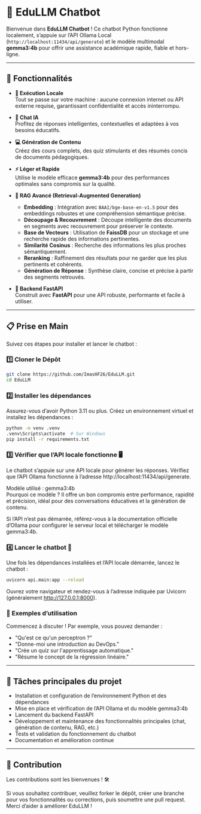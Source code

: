 # 🤖 EduLLM Chatbot

Bienvenue dans **EduLLM Chatbot** ! Ce chatbot Python fonctionne localement, s’appuie sur l’API Ollama Local (`http://localhost:11434/api/generate`) et le modèle multimodal **gemma3:4b** pour offrir une assistance académique rapide, fiable et hors-ligne.

---

## 🌟 Fonctionnalités

- **🏡 Exécution Locale**  
  Tout se passe sur votre machine : aucune connexion internet ou API externe requise, garantissant confidentialité et accès ininterrompu.

- **🤖 Chat IA**  
  Profitez de réponses intelligentes, contextuelles et adaptées à vos besoins éducatifs.

- **💻 Génération de Contenu**  
  Créez des cours complets, des quiz stimulants et des résumés concis de documents pédagogiques.

- **⚡ Léger et Rapide**  
  Utilise le modèle efficace **gemma3:4b** pour des performances optimales sans compromis sur la qualité.

- **🧠 RAG Avancé (Retrieval-Augmented Generation)**  
  - **Embedding** : Intégration avec `BAAI/bge-base-en-v1.5` pour des embeddings robustes et une compréhension sémantique précise.  
  - **Découpage & Recouvrement** : Découpe intelligente des documents en segments avec recouvrement pour préserver le contexte.  
  - **Base de Vecteurs** : Utilisation de **FaissDB** pour un stockage et une recherche rapide des informations pertinentes.  
  - **Similarité Cosinus** : Recherche des informations les plus proches sémantiquement.  
  - **Reranking** : Raffinement des résultats pour ne garder que les plus pertinents et cohérents.  
  - **Génération de Réponse** : Synthèse claire, concise et précise à partir des segments retrouvés.

- **🚀 Backend FastAPI**  
  Construit avec **FastAPI** pour une API robuste, performante et facile à utiliser.

---

## 📋 Prise en Main

Suivez ces étapes pour installer et lancer le chatbot :

### 1️⃣ Cloner le Dépôt

```bash
git clone https://github.com/ImasHF26/EduLLM.git
cd EduLLM
```

### 2️⃣ Installer les dépendances
Assurez-vous d’avoir Python 3.11 ou plus. Créez un environnement virtuel et installez les dépendances :

```bash
python -m venv .venv
.venv\Scripts\activate  # Sur Windows
pip install -r requirements.txt
```

### 3️⃣ Vérifier que l’API locale fonctionne 🖥️
Le chatbot s’appuie sur une API locale pour générer les réponses. Vérifiez que l’API Ollama fonctionne à l’adresse http://localhost:11434/api/generate.

Modèle utilisé : gemma3:4b  
Pourquoi ce modèle ? Il offre un bon compromis entre performance, rapidité et précision, idéal pour des conversations éducatives et la génération de contenu.

Si l’API n’est pas démarrée, référez-vous à la documentation officielle d’Ollama pour configurer le serveur local et télécharger le modèle gemma3:4b.

### 4️⃣ Lancer le chatbot 🚀
Une fois les dépendances installées et l’API locale démarrée, lancez le chatbot :

```bash
uvicorn api.main:app --reload
```

Ouvrez votre navigateur et rendez-vous à l’adresse indiquée par Uvicorn (généralement http://127.0.0.1:8000).

### 💬 Exemples d’utilisation
Commencez à discuter ! Par exemple, vous pouvez demander :

- "Qu'est ce qu'un perceptron ?"
- "Donne-moi une introduction au DevOps."
- "Crée un quiz sur l'apprentissage automatique."
- "Résume le concept de la régression linéaire."

---

## 📌 Tâches principales du projet

- Installation et configuration de l’environnement Python et des dépendances
- Mise en place et vérification de l’API Ollama et du modèle gemma3:4b
- Lancement du backend FastAPI
- Développement et maintenance des fonctionnalités principales (chat, génération de contenu, RAG, etc.)
- Tests et validation du fonctionnement du chatbot
- Documentation et amélioration continue

---

## 🤝 Contribution
Les contributions sont les bienvenues ! 🛠️

Si vous souhaitez contribuer, veuillez forker le dépôt, créer une branche pour vos fonctionnalités ou corrections, puis soumettre une pull request. Merci d’aider à améliorer EduLLM !
